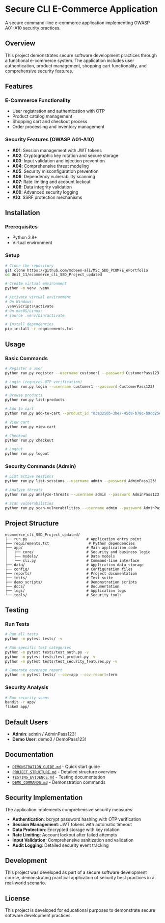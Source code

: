 
# Secure CLI E-Commerce Application

A secure command-line e-commerce application implementing OWASP A01-A10 security practices.

## Overview

This project demonstrates secure software development practices through a functional e-commerce system. The application includes user authentication, product management, shopping cart functionality, and comprehensive security features.

## Features

### E-Commerce Functionality
- User registration and authentication with OTP
- Product catalog management
- Shopping cart and checkout process
- Order processing and inventory management

### Security Features (OWASP A01-A10)
- **A01**: Session management with JWT tokens
- **A02**: Cryptographic key rotation and secure storage
- **A03**: Input validation and injection prevention
- **A04**: Comprehensive threat modeling
- **A05**: Security misconfiguration prevention
- **A06**: Dependency vulnerability scanning
- **A07**: Rate limiting and account lockout
- **A08**: Data integrity validation
- **A09**: Advanced security logging
- **A10**: SSRF protection mechanisms

## Installation

### Prerequisites
- Python 3.8+
- Virtual environment

### Setup
```bash
# Clone the repository
git clone https://github.com/mobeen-ali/MSc_SDD_PCOM7E_ePortfolio
cd Unit_11/ecommerce_cli_SSD_Project_updated

# Create virtual environment
python -m venv .venv

# Activate virtual environment
# On Windows:
.venv\Scripts\activate
# On macOS/Linux:
# source .venv/bin/activate

# Install dependencies
pip install -r requirements.txt
```

## Usage

### Basic Commands
```bash
# Register a user
python run.py register --username customer1 --password CustomerPass123!

# Login (requires OTP verification)
python run.py login --username customer1 --password CustomerPass123!

# Browse products
python run.py list-products

# Add to cart
python run.py add-to-cart --product_id "03a3250b-3be7-45d8-b78c-b9cd25ee3f1d" --quantity 1

# View cart
python run.py view-cart

# Checkout
python run.py checkout

# Logout
python run.py logout
```

### Security Commands (Admin)
```bash
# List active sessions
python run.py list-sessions --username admin --password AdminPass123!

# Analyze threats
python run.py analyze-threats --username admin --password AdminPass123!

# Scan vulnerabilities
python run.py scan-vulnerabilities --username admin --password AdminPass123!
```

## Project Structure

```
ecommerce_cli_SSD_Project_updated/
├── run.py                           # Application entry point
├── requirements.txt                  # Python dependencies
├── app/                             # Main application code
│   ├── core/                        # Security and business logic
│   ├── models/                      # Data models
│   └── cli.py                       # Command-line interface
├── data/                            # Application data storage
├── config/                          # Configuration files
├── reports/                         # Project documentation
├── tests/                           # Test suite
├── demo_scripts/                    # Demonstration scripts
├── docs/                            # Documentation
├── logs/                            # Application logs
└── tools/                           # Security tools
```

## Testing

### Run Tests
```bash
# Run all tests
python -m pytest tests/ -v

# Run specific test categories
python -m pytest tests/test_auth.py -v
python -m pytest tests/test_product.py -v
python -m pytest tests/test_security_features.py -v

# Generate coverage report
python -m pytest tests/ --cov=app --cov-report=term
```

### Security Analysis
```bash
# Run security scans
bandit -r app/
flake8 app/
```

## Default Users

- **Admin**: admin / AdminPass123!
- **Demo User**: demo3 / DemoPass123!

## Documentation

- [`DEMONSTRATION_GUIDE.md`](./DEMONSTRATION_GUIDE.md) - Quick start guide
- [`PROJECT_STRUCTURE.md`](./PROJECT_STRUCTURE.md) - Detailed structure overview
- [`TESTING_EVIDENCE.md`](./TESTING_EVIDENCE.md) - Testing documentation
- [`DEMO_COMMANDS.md`](./DEMO_COMMANDS.md) - Demonstration commands

## Security Implementation

The application implements comprehensive security measures:

- **Authentication**: bcrypt password hashing with OTP verification
- **Session Management**: JWT tokens with automatic timeout
- **Data Protection**: Encrypted storage with key rotation
- **Rate Limiting**: Account lockout after failed attempts
- **Input Validation**: Comprehensive sanitization and validation
- **Audit Logging**: Detailed security event tracking

## Development

This project was developed as part of a secure software development course, demonstrating practical application of security best practices in a real-world scenario.

## License

This project is developed for educational purposes to demonstrate secure software development practices.
